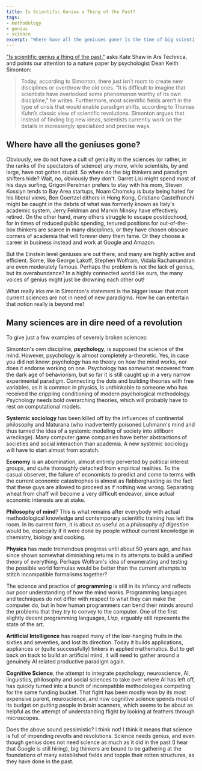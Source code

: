 ```yaml
---
title: Is Scientific Genius a Thing of the Past?
tags:
- methodology
- genius
- science
excerpt: "Where have all the geniuses gone? Is the time of big scientific discoveries over? Or did the way science works  fundamentally change?"
---
```


["Is scientific genius a thing of the past,"](http://arstechnica.com/science/2013/02/is-scientific-genius-a-thing-of-the-past/) asks Kate Shaw in Ars Technica, and points our attention to a nature paper by psychologist Dean Keith Simonton:
> Today, according to Simonton, there just isn’t room to create new disciplines or overthrow the old ones. “It is difficult to imagine that scientists have overlooked some phenomenon worthy of its own discipline,” he writes. Furthermore, most scientific fields aren’t in the type of crisis that would enable paradigm shifts, according to Thomas Kuhn’s classic view of scientific revolutions. Simonton argues that instead of finding big new ideas, scientists currently work on the details in increasingly specialized and precise ways.

## Where have all the geniuses gone?

Obviously, we do not have a cult of geniality in the sciences (or rather, in the ranks of the spectators of science) any more, while scientists, by and large, have not gotten stupid. So where do the big thinkers and paradigm shifters hide? Wait, no, obviously they don't. Garret Lisi might spend most of his days surfing, Grigori Perelman prefers to stay with his mom, Steven Kosslyn tends to Bay Area startups, Noam Chomsky is busy being hated for his liberal views, Ben Goertzel dithers in Hong Kong, Cristiano Castelfranchi might be caught in the debris of what was formerly known as Italy's academic system, Jerry Feldman and Marvin Minsky have effectively retired. On the other hand, many others struggle to escape postdochood, for in times of reduced public spending, tenured positions for out-of-the-box thinkers are scarce in many disciplines, or they have chosen obscure corners of academia that will forever deny them fame. Or they choose a career in business instead and work at Google and Amazon.

But the Einstein level geniuses are out there, and many are highly active and efficient. Some, like George Lakoff, Stephen Wolfram, Vidala Rachamandran are even moderately famous. Perhaps the problem is not the lack of genius, but its overabundance? In a highly connected world like ours, the many voices of genius might just be drowning each other out!

What really irks me in Simonton's statement is the bigger issue: that most current sciences are not in need of new paradigms. How he can entertain that notion really is beyond me!

## Many sciences are in dire need of a revolution

To give just a few examples of severely broken sciences:

Simonton's own discipline, **psychology**, is supposed the science of the mind. However, psychology is almost completely a-theoretic. Yes, in case you did not know: psychology has no theory on how the mind works, nor does it endorse working on one. Psychology has somewhat recovered from the dark age of behaviorism, but so far it is still caught up in a very narrow experimental paradigm. Connecting the dots and building theories with free variables, as it is common in physics, is unthinkable to someone who has received the crippling conditioning of modern psychological methodology. Psychology needs bold overarching theories, which will probably have to rest on computational models.

**Systemic sociology** has been killed off by the influences of continental philosophy and Maturana (who inadvertently poisoned Luhmann's mind and thus turned the idea of a systemic modeling of society into stillborn wreckage). Many computer game companies have better abstractions of societies and social interaction than academia. A new systemic sociology will have to start almost from scratch.

**Economy** is an abomination, almost entirely perverted by political interest groups, and quite thoroughly detached from empirical realities. To the casual observer, the failure of economists to predict and come to terms with the current economic catastrophes is almost as flabberghasting as the fact that these guys are allowed to proceed as if nothing was wrong. Separating wheat from chaff will become a very difficult endeavor, since actual economic interests are at stake.

**Philosophy of mind**? This is what remains after everybody with actual methodological knowledge and contemporary scientific training has left the room. In its current form, it is about as useful as a _philosophy of digestion_ would be, especially if it were done by people without current knowledge in chemistry, biology and cooking.

**Physics** has made tremendous progress until about 50 years ago, and has since shown somewhat diminishing returns in its attempts to build a unified theory of everything. Perhaps Wolfram's idea of enumerating and testing the possible world formulas would be better than the current attempts to stitch incompatible formalisms together?

The science and practice of **programming** is still in its infancy and reflects our poor understanding of how the mind works. Programming languages and techniques do not differ with respect to what they can make the computer do, but in how human programmers can bend their minds around the problems that they try to convey to the computer. One of the first slightly decent programming languages, _Lisp_, arguably still represents the state of the art.

**Artificial Intelligence** has reaped many of the low-hanging fruits in the sixties and seventies, and lost its direction. Today it builds applications, appliances or (quite successfully) tinkers in applied mathematics. But to get back on track to build an artificial mind, it will need to gather around a genuinely AI related productive paradigm again.

**Cognitive Science**, the attempt to integrate psychology, neuroscience, AI, linguistics, philosophy and social sciences to take over where AI has left off, has quickly turned into a bunch of incompatible methodologies competing for the same funding bucket. That fight has been mostly won by its most expensive parent, neuroscience, and now cognitive science spends most of its budget on putting people in brain scanners, which seems to be about as helpful as the attempt of understanding flight by looking at feathers through microscopes.

Does the above sound pessimistic? I think not! I think it means that science is full of impending revolts and revolutions. Science needs genius, and even though genius does not need science as much as it did in the past (I hear that Google is still hiring), big thinkers are bound to be gathering at the foundations of many established fields and topple their rotten structures, as they have done in the past.